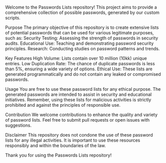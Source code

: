 Welcome to the Passwords Lists repository! This project aims to provide a comprehensive collection of possible passwords, generated by our custom scripts.

Purpose
The primary objective of this repository is to create extensive lists of potential passwords that can be used for various legitimate purposes, such as:
Security Testing: Assessing the strength of passwords in security audits.
Educational Use: Teaching and demonstrating password security principles.
Research: Conducting studies on password patterns and trends.

Key Features
High Volume: Lists contain over 10 million (10kk) unique entries.
Low Duplication Rate: The chance of duplicate passwords is less than 5%, ensuring a wide variety of options.
Ethical Use: These lists are generated programmatically and do not contain any leaked or compromised passwords.

Usage
You are free to use these password lists for any ethical purpose. The generated passwords are intended to assist in security and educational initiatives. Remember, using these lists for malicious activities is strictly prohibited and against the principles of responsible use.

Contribution
We welcome contributions to enhance the quality and variety of password lists. Feel free to submit pull requests or open issues with suggestions.

Disclaimer
This repository does not condone the use of these password lists for any illegal activities. It is important to use these resources responsibly and within the boundaries of the law.

Thank you for using the Passwords Lists repository!

